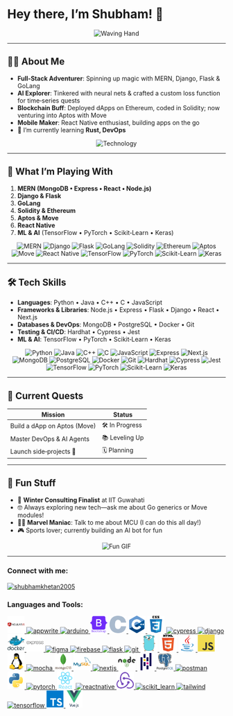 # Hey there, I’m Shubham! 🎉

<div align="center">
  <img src="https://media.giphy.com/media/v1.Y2lkPTc5MGI3NjExeG0zMzJoYnl2NHB0dXpjdGgyeWhwNHd2MXhrY2pjNGVxOTBtbWllbSZlcD12MV9naWZzX3NlYXJjaCZjdD1n/lXo8uSnIkaB9e/giphy.gif" alt="Waving Hand" width="200"/>
</div>

---

## 🧙‍♂️ About Me

- **Full‑Stack Adventurer**: Spinning up magic with MERN, Django, Flask & GoLang  
- **AI Explorer**: Tinkered with neural nets & crafted a custom loss function for time‑series quests  
- **Blockchain Buff**: Deployed dApps on Ethereum, coded in Solidity; now venturing into Aptos with Move  
- **Mobile Maker**: React Native enthusiast, building apps on the go
- 🌱 I’m currently learning **Rust, DevOps**

<div align="center">
  <img src="https://media.giphy.com/media/LHZyixOnHwDDy/giphy.gif" alt="Technology" width="300"/>
</div>

---

## 🔮 What I’m Playing With

1. **MERN (MongoDB • Express • React • Node.js)**  
2. **Django & Flask**  
3. **GoLang**  
4. **Solidity & Ethereum**  
5. **Aptos & Move**  
6. **React Native**
7. **ML & AI** (TensorFlow • PyTorch • Scikit‑Learn • Keras)

<div align="center" style="margin-top: 12px;">
  <img src="https://img.shields.io/badge/MERN-🌱-brightgreen" alt="MERN"/>
  <img src="https://img.shields.io/badge/Django-🎩-green" alt="Django"/>
  <img src="https://img.shields.io/badge/Flask-000000?logo=flask&logoColor=white" alt="Flask"/>
  <img src="https://img.shields.io/badge/GoLang-💙-blue" alt="GoLang"/>
  <img src="https://img.shields.io/badge/Solidity-🔒-orange" alt="Solidity"/>
  <img src="https://img.shields.io/badge/Ethereum-627EEA?logo=ethereum&logoColor=white" alt="Ethereum"/>
  <img src="https://img.shields.io/badge/Aptos-0052FF?logo=aptoslabs&logoColor=white" alt="Aptos"/>
  <img src="https://img.shields.io/badge/Move-📜-grey" alt="Move"/>
  <img src="https://img.shields.io/badge/React_Native-📱-cyan" alt="React Native"/>
  <img src="https://img.shields.io/badge/TensorFlow-FF6F00?logo=tensorflow&logoColor=white" alt="TensorFlow"/>
  <img src="https://img.shields.io/badge/PyTorch-EE4C2C?logo=pytorch&logoColor=white" alt="PyTorch"/>
  <img src="https://img.shields.io/badge/Scikit--Learn-F7931E?logo=scikit-learn&logoColor=white" alt="Scikit-Learn"/>
  <img src="https://img.shields.io/badge/Keras-D00000?logo=keras&logoColor=white" alt="Keras"/>
</div>

---

## 🛠️ Tech Skills

- **Languages**: Python • Java • C++ • C • JavaScript  
- **Frameworks & Libraries**: Node.js • Express • Flask • Django • React • Next.js  
- **Databases & DevOps**: MongoDB • PostgreSQL • Docker • Git  
- **Testing & CI/CD**: Hardhat • Cypress • Jest
- **ML & AI**: TensorFlow • PyTorch • Scikit‑Learn • Keras  

<div align="center" style="margin-top: 12px;">
  <img src="https://img.shields.io/badge/Python-3776AB?logo=python&logoColor=white" alt="Python"/>
  <img src="https://img.shields.io/badge/Java-007396?logo=java&logoColor=white" alt="Java"/>
  <img src="https://img.shields.io/badge/C++-00599C?logo=c%2B%2B&logoColor=white" alt="C++"/>
  <img src="https://img.shields.io/badge/C-00599C?logo=c&logoColor=white" alt="C"/>
  <img src="https://img.shields.io/badge/JavaScript-F7DF1E?logo=javascript&logoColor=black" alt="JavaScript"/>
  <img src="https://img.shields.io/badge/Express-000000?logo=express&logoColor=white" alt="Express"/>
  <img src="https://img.shields.io/badge/Next.js-000000?logo=next.js&logoColor=white" alt="Next.js"/>
  <img src="https://img.shields.io/badge/MongoDB-47A248?logo=mongodb&logoColor=white" alt="MongoDB"/>
  <img src="https://img.shields.io/badge/PostgreSQL-316192?logo=postgresql&logoColor=white" alt="PostgreSQL"/>
  <img src="https://img.shields.io/badge/Docker-2496ED?logo=docker&logoColor=white" alt="Docker"/>
  <img src="https://img.shields.io/badge/Git-F05032?logo=git&logoColor=white" alt="Git"/>
  <img src="https://img.shields.io/badge/Hardhat-404040?logo=hardhat&logoColor=white" alt="Hardhat"/>
  <img src="https://img.shields.io/badge/Cypress-17202C?logo=cypress&logoColor=white" alt="Cypress"/>
  <img src="https://img.shields.io/badge/Jest-C21325?logo=jest&logoColor=white" alt="Jest"/>
  <img src="https://img.shields.io/badge/TensorFlow-FF6F00?logo=tensorflow&logoColor=white" alt="TensorFlow"/>
  <img src="https://img.shields.io/badge/PyTorch-EE4C2C?logo=pytorch&logoColor=white" alt="PyTorch"/>
  <img src="https://img.shields.io/badge/Scikit--Learn-F7931E?logo=scikit-learn&logoColor=white" alt="Scikit-Learn"/>
  <img src="https://img.shields.io/badge/Keras-D00000?logo=keras&logoColor=white" alt="Keras"/>
</div>

---

## 🎯 Current Quests

| Mission                         | Status         |
|---------------------------------|----------------|
| Build a dApp on Aptos (Move)    | 🛠 In Progress |
| Master DevOps & AI Agents       | 📚 Leveling Up |
| Launch side‑projects 🚀         | 🗓 Planning     |

---

## 💫 Fun Stuff

- 🌟 **Winter Consulting Finalist** at IIT Guwahati  
- 🤓 Always exploring new tech—ask me about Go generics or Move modules!
- 🦸‍♂️ **Marvel Maniac**: Talk to me about MCU (I can do this all day!)  
- 🎮 Sports lover; currently building an AI bot for fun  

<div align="center">
  <img src="https://media.giphy.com/media/xT9IgDEI1iZyb2wqo8/giphy.gif" alt="Fun GIF" width="200"/>
</div>

---

<h3 align="left">Connect with me:</h3>
<p align="left">
<a href="https://linkedin.com/in/shubhamkhetan2005" target="blank"><img align="center" src="https://raw.githubusercontent.com/rahuldkjain/github-profile-readme-generator/master/src/images/icons/Social/linked-in-alt.svg" alt="shubhamkhetan2005" height="30" width="40" /></a>
</p>

<h3 align="left">Languages and Tools:</h3>
<p align="left"> <a href="https://angular.io" target="_blank" rel="noreferrer"> <img src="https://raw.githubusercontent.com/devicons/devicon/master/icons/angularjs/angularjs-original-wordmark.svg" alt="angularjs" width="40" height="40"/> </a> <a href="https://appwrite.io" target="_blank" rel="noreferrer"> <img src="https://www.vectorlogo.zone/logos/appwriteio/appwriteio-icon.svg" alt="appwrite" width="40" height="40"/> </a> <a href="https://www.arduino.cc/" target="_blank" rel="noreferrer"> <img src="https://cdn.worldvectorlogo.com/logos/arduino-1.svg" alt="arduino" width="40" height="40"/> </a> <a href="https://getbootstrap.com" target="_blank" rel="noreferrer"> <img src="https://raw.githubusercontent.com/devicons/devicon/master/icons/bootstrap/bootstrap-plain-wordmark.svg" alt="bootstrap" width="40" height="40"/> </a> <a href="https://www.cprogramming.com/" target="_blank" rel="noreferrer"> <img src="https://raw.githubusercontent.com/devicons/devicon/master/icons/c/c-original.svg" alt="c" width="40" height="40"/> </a> <a href="https://www.w3schools.com/cpp/" target="_blank" rel="noreferrer"> <img src="https://raw.githubusercontent.com/devicons/devicon/master/icons/cplusplus/cplusplus-original.svg" alt="cplusplus" width="40" height="40"/> </a> <a href="https://www.w3schools.com/css/" target="_blank" rel="noreferrer"> <img src="https://raw.githubusercontent.com/devicons/devicon/master/icons/css3/css3-original-wordmark.svg" alt="css3" width="40" height="40"/> </a> <a href="https://www.cypress.io" target="_blank" rel="noreferrer"> <img src="https://raw.githubusercontent.com/simple-icons/simple-icons/6e46ec1fc23b60c8fd0d2f2ff46db82e16dbd75f/icons/cypress.svg" alt="cypress" width="40" height="40"/> </a> <a href="https://www.djangoproject.com/" target="_blank" rel="noreferrer"> <img src="https://cdn.worldvectorlogo.com/logos/django.svg" alt="django" width="40" height="40"/> </a> <a href="https://www.docker.com/" target="_blank" rel="noreferrer"> <img src="https://raw.githubusercontent.com/devicons/devicon/master/icons/docker/docker-original-wordmark.svg" alt="docker" width="40" height="40"/> </a> <a href="https://expressjs.com" target="_blank" rel="noreferrer"> <img src="https://raw.githubusercontent.com/devicons/devicon/master/icons/express/express-original-wordmark.svg" alt="express" width="40" height="40"/> </a> <a href="https://www.figma.com/" target="_blank" rel="noreferrer"> <img src="https://www.vectorlogo.zone/logos/figma/figma-icon.svg" alt="figma" width="40" height="40"/> </a> <a href="https://firebase.google.com/" target="_blank" rel="noreferrer"> <img src="https://www.vectorlogo.zone/logos/firebase/firebase-icon.svg" alt="firebase" width="40" height="40"/> </a> <a href="https://flask.palletsprojects.com/" target="_blank" rel="noreferrer"> <img src="https://www.vectorlogo.zone/logos/pocoo_flask/pocoo_flask-icon.svg" alt="flask" width="40" height="40"/> </a> <a href="https://git-scm.com/" target="_blank" rel="noreferrer"> <img src="https://www.vectorlogo.zone/logos/git-scm/git-scm-icon.svg" alt="git" width="40" height="40"/> </a> <a href="https://golang.org" target="_blank" rel="noreferrer"> <img src="https://raw.githubusercontent.com/devicons/devicon/master/icons/go/go-original.svg" alt="go" width="40" height="40"/> </a> <a href="https://www.w3.org/html/" target="_blank" rel="noreferrer"> <img src="https://raw.githubusercontent.com/devicons/devicon/master/icons/html5/html5-original-wordmark.svg" alt="html5" width="40" height="40"/> </a> <a href="https://www.java.com" target="_blank" rel="noreferrer"> <img src="https://raw.githubusercontent.com/devicons/devicon/master/icons/java/java-original.svg" alt="java" width="40" height="40"/> </a> <a href="https://developer.mozilla.org/en-US/docs/Web/JavaScript" target="_blank" rel="noreferrer"> <img src="https://raw.githubusercontent.com/devicons/devicon/master/icons/javascript/javascript-original.svg" alt="javascript" width="40" height="40"/> </a> <a href="https://www.linux.org/" target="_blank" rel="noreferrer"> <img src="https://raw.githubusercontent.com/devicons/devicon/master/icons/linux/linux-original.svg" alt="linux" width="40" height="40"/> </a> <a href="https://mochajs.org" target="_blank" rel="noreferrer"> <img src="https://www.vectorlogo.zone/logos/mochajs/mochajs-icon.svg" alt="mocha" width="40" height="40"/> </a> <a href="https://www.mongodb.com/" target="_blank" rel="noreferrer"> <img src="https://raw.githubusercontent.com/devicons/devicon/master/icons/mongodb/mongodb-original-wordmark.svg" alt="mongodb" width="40" height="40"/> </a> <a href="https://www.mysql.com/" target="_blank" rel="noreferrer"> <img src="https://raw.githubusercontent.com/devicons/devicon/master/icons/mysql/mysql-original-wordmark.svg" alt="mysql" width="40" height="40"/> </a> <a href="https://nextjs.org/" target="_blank" rel="noreferrer"> <img src="https://cdn.worldvectorlogo.com/logos/nextjs-2.svg" alt="nextjs" width="40" height="40"/> </a> <a href="https://nodejs.org" target="_blank" rel="noreferrer"> <img src="https://raw.githubusercontent.com/devicons/devicon/master/icons/nodejs/nodejs-original-wordmark.svg" alt="nodejs" width="40" height="40"/> </a> <a href="https://pandas.pydata.org/" target="_blank" rel="noreferrer"> <img src="https://raw.githubusercontent.com/devicons/devicon/2ae2a900d2f041da66e950e4d48052658d850630/icons/pandas/pandas-original.svg" alt="pandas" width="40" height="40"/> </a> <a href="https://www.postgresql.org" target="_blank" rel="noreferrer"> <img src="https://raw.githubusercontent.com/devicons/devicon/master/icons/postgresql/postgresql-original-wordmark.svg" alt="postgresql" width="40" height="40"/> </a> <a href="https://postman.com" target="_blank" rel="noreferrer"> <img src="https://www.vectorlogo.zone/logos/getpostman/getpostman-icon.svg" alt="postman" width="40" height="40"/> </a> <a href="https://www.python.org" target="_blank" rel="noreferrer"> <img src="https://raw.githubusercontent.com/devicons/devicon/master/icons/python/python-original.svg" alt="python" width="40" height="40"/> </a> <a href="https://pytorch.org/" target="_blank" rel="noreferrer"> <img src="https://www.vectorlogo.zone/logos/pytorch/pytorch-icon.svg" alt="pytorch" width="40" height="40"/> </a> <a href="https://reactjs.org/" target="_blank" rel="noreferrer"> <img src="https://raw.githubusercontent.com/devicons/devicon/master/icons/react/react-original-wordmark.svg" alt="react" width="40" height="40"/> </a> <a href="https://reactnative.dev/" target="_blank" rel="noreferrer"> <img src="https://reactnative.dev/img/header_logo.svg" alt="reactnative" width="40" height="40"/> </a> <a href="https://redux.js.org" target="_blank" rel="noreferrer"> <img src="https://raw.githubusercontent.com/devicons/devicon/master/icons/redux/redux-original.svg" alt="redux" width="40" height="40"/> </a> <a href="https://scikit-learn.org/" target="_blank" rel="noreferrer"> <img src="https://upload.wikimedia.org/wikipedia/commons/0/05/Scikit_learn_logo_small.svg" alt="scikit_learn" width="40" height="40"/> </a> <a href="https://tailwindcss.com/" target="_blank" rel="noreferrer"> <img src="https://www.vectorlogo.zone/logos/tailwindcss/tailwindcss-icon.svg" alt="tailwind" width="40" height="40"/> </a> <a href="https://www.tensorflow.org" target="_blank" rel="noreferrer"> <img src="https://www.vectorlogo.zone/logos/tensorflow/tensorflow-icon.svg" alt="tensorflow" width="40" height="40"/> </a> <a href="https://www.typescriptlang.org/" target="_blank" rel="noreferrer"> <img src="https://raw.githubusercontent.com/devicons/devicon/master/icons/typescript/typescript-original.svg" alt="typescript" width="40" height="40"/> </a> <a href="https://vuejs.org/" target="_blank" rel="noreferrer"> <img src="https://raw.githubusercontent.com/devicons/devicon/master/icons/vuejs/vuejs-original-wordmark.svg" alt="vuejs" width="40" height="40"/> </a> </p>

